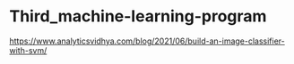 # Third_machine-learning-program
https://www.analyticsvidhya.com/blog/2021/06/build-an-image-classifier-with-svm/
